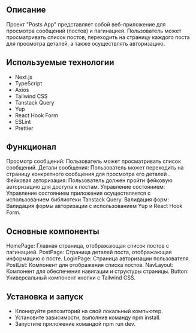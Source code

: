 ## Описание

Проект "Posts App" представляет собой веб-приложение для просмотра сообщений (постов) и пагинацией. Пользователь может просматривать список постов, переходить на страницу каждого поста для просмотра деталей, а также осуществлять авторизацию.

## Используемые технологии

- Next.js
- TypeScript
- Axios
- Tailwind CSS
- Tanstack Query
- Yup
- React Hook Form
- ESLint
- Prettier

## Функционал

Просмотр сообщений: Пользователь может просматривать список сообщений.
Детали сообщения: Пользователь может переходить на страницу конкретного сообщения для просмотра его деталей .
Фейковая авторизация: Пользователь должен пройти фейковую авторизацию для доступа к постам.
Управление состоянием: Управление состоянием приложения осуществляется с использованием библиотеки Tanstack Query.
Валидация форм: Валидация формы авторизации с использованием Yup и React Hook Form.

## Основные компоненты

HomePage: Главная страница, отображающая список постов с пагинацией.
PostPage: Страница деталей поста, отображающая информацию о посте.
LoginPage: Страница авторизации пользователя.
PostList: Компонент для отображения списка постов.
NavLayout: Компонент для обеспечения навигации и структуры страницы.
Button: Универсальный компонент кнопки с Tailwind CSS.

## Установка и запуск

- Клонируйте репозиторий на свой локальный компьютер.
- Установите зависимости, выполнив команду npm install.
- Запустите приложение командой npm run dev.
